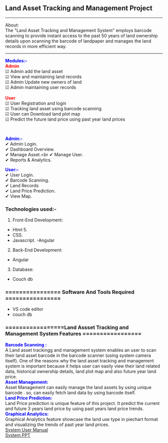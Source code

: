 <h2>Land Asset Tracking and Management Project</h2>

<hr>
<bold>About:</bold><br>
The "Land Asset Tracking and Management System" employs barcode scanning to provide instant access to the past 50 years of land ownership details upon scanning the barcode of landpaper and manages the land records in more efficient way.
<hr>

<span style="color:blue">**Modules:-**</span><br>
<span style="color:red">**Admin**</span><br>
<span>&#9745;</span> Admin add the land asset<br>
<span>&#9745;</span> View and maintaining land records<br>
<span>&#9745;</span> Admin Update new owners of land<br>
<span>&#9745;</span> Admin maintaining user records<br>
<br>
<span style="color:red">**User**</span><br>
<span>&#9745;</span> User Registration and login<br>
<span>&#9745;</span> Tracking land asset using barcode scanning<br>
<span>&#9745;</span> User can Download land plot map  <br>
<span>&#9745;</span> Predict the future land price using past year land prices  <br>

<br>


<span style="color:blue">**Admin:-**</span><br>
<span>&#10004;</span> Admin Login.<br>
<span>&#10004;</span> Dashboard Overview.<br>
<span>&#10004;</span> Manage Asset.<br
<span>&#10004;</span> Manage User.<br>
<span>&#10004;</span> Reports & Analytics.<br>

<span style="color:blue">**User:-**</span><br>
<span>&#10004;</span> User Login.<br>
<span>&#10004;</span> Barcode Scanning.<br>
<span>&#10004;</span> Land Records <br>
<span>&#10004;</span> Land Price Prediction.<br>
<span>&#10004;</span> View Map.<br>





### Technologies used:-
1. Front-End Development:
- Html 5.
- CSS.
- Javascript.
-Angular

2. Back-End Development:
- Angular

3. Database:
- Couch db

### ================ Software And Tools Required ================
- VS code editor
- couch db




### =================Land Assset Tracking and Management System Features  =================
<span style="color:blue">**Barcode Scanning :**</span><br>
       A Land asset trackingg and management system enables an user to scan their land asset barcode in the barcode scanner (using system camera itself).
       One of the reasons why the land asset tracking and management system is important because it helps user can easily view their land related data, historical ownership details, land plot map and also future year land price.<br>
<span style="color:blue">**Asset Management:**</span><br>
      Asset Management can easily manage the land assets by using unique barcode . so, can easily fetch land data by using barcode itself.<br>
<span style="color:blue">**Land Price Prediction:**</span><br>
     Land Price prediction is unique feature of this project. It predict the current and future 3 years land price by using past years land price trends.<br>
<span style="color:blue">**Graphical Analytics:**</span><br>
     Graphical Analytics feature showcase the land use type in piechart format and visualizing the trends of past year land prices.
<br><a href="">   System  User Manual</a><br>
<a href="">   System  PPT</a>



